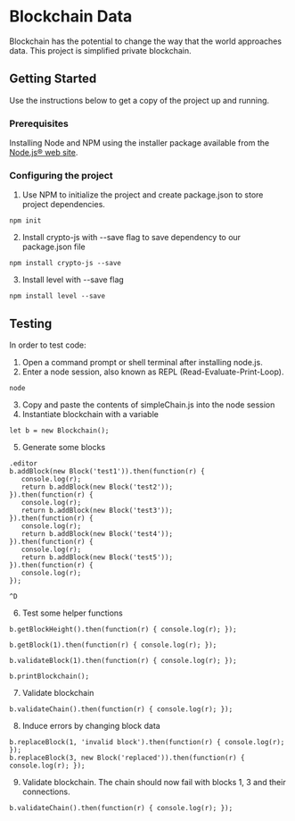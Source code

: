 # Blockchain Data

Blockchain has the potential to change the way that the world approaches data.
This project is simplified private blockchain.

## Getting Started

Use the instructions below to get a copy of the project up and running.

### Prerequisites

Installing Node and NPM using the installer package available from the [Node.js® web site](https://nodejs.org/en/).

### Configuring the project

1. Use NPM to initialize the project and create package.json to store project dependencies.
```
npm init
```
2. Install crypto-js with --save flag to save dependency to our package.json file
```
npm install crypto-js --save
```
3. Install level with --save flag
```
npm install level --save
```

## Testing

In order to test code:

1. Open a command prompt or shell terminal after installing node.js.
2. Enter a node session, also known as REPL (Read-Evaluate-Print-Loop).
```
node
```
3. Copy and paste the contents of simpleChain.js into the node session
4. Instantiate blockchain with a variable
```
let b = new Blockchain();
```
5. Generate some blocks
```
.editor
b.addBlock(new Block('test1')).then(function(r) {
   console.log(r);
   return b.addBlock(new Block('test2'));
}).then(function(r) {
   console.log(r);
   return b.addBlock(new Block('test3'));
}).then(function(r) {
   console.log(r);
   return b.addBlock(new Block('test4'));
}).then(function(r) {
   console.log(r);
   return b.addBlock(new Block('test5'));
}).then(function(r) {
   console.log(r);
});

^D

```
6. Test some helper functions
```
b.getBlockHeight().then(function(r) { console.log(r); });

b.getBlock(1).then(function(r) { console.log(r); });

b.validateBlock(1).then(function(r) { console.log(r); });

b.printBlockchain();
```
7. Validate blockchain
```
b.validateChain().then(function(r) { console.log(r); });
```
8. Induce errors by changing block data
```
b.replaceBlock(1, 'invalid block').then(function(r) { console.log(r); });
b.replaceBlock(3, new Block('replaced')).then(function(r) { console.log(r); });
```
9. Validate blockchain. The chain should now fail with blocks 1, 3 and their connections.
```
b.validateChain().then(function(r) { console.log(r); });
```

